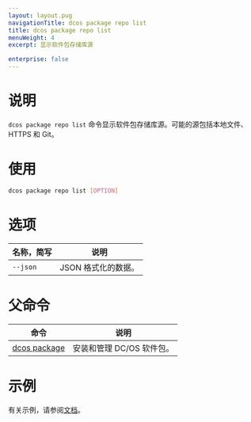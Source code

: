 ```yaml
---
layout: layout.pug
navigationTitle: dcos package repo list
title: dcos package repo list
menuWeight: 4
excerpt: 显示软件包存储库源

enterprise: false
---
```



# 说明
`dcos package repo list` 命令显示软件包存储库源。可能的源包括本地文件、HTTPS 和 Git。

# 使用

```bash
dcos package repo list [OPTION]
```

# 选项

| 名称，简写 | 说明 |
|---------|-------------|
| `--json` | JSON 格式化的数据。|

# 父命令

| 命令 | 说明 |
|---------|-------------|
| [dcos package](/1.11/cli/command-reference/dcos-package/) | 安装和管理 DC/OS 软件包。|

# 示例

有关示例，请参阅[文档](/1.11/administering-clusters/repo/)。
